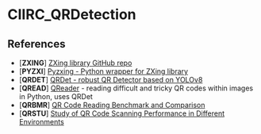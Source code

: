 ﻿# CIIRC_QRDetection

## References

* [**ZXING**] [ZXing library GitHub repo](https://github.com/zxing/zxing)
* [**PYZXI**] [Pyzxing - Python wrapper for ZXing library](https://github.com/ChenjieXu/pyzxing)
* [**QRDET**] [QRDet - robust QR Detector based on YOLOv8](https://github.com/Eric-Canas/qrdet)
* [**QREAD**] [QReader](https://github.com/Eric-Canas/QReader) - reading difficult and tricky QR codes within images in Python, uses QRDet
* [**QRBMR**] [QR Code Reading Benchmark and Comparison](https://www.dynamsoft.com/codepool/qr-code-reading-benchmark-and-comparison.html)
* [**QRSTU**] [Study of QR Code Scanning Performance in Different Environments](https://boofcv.org/index.php?title=Performance:QrCode)
